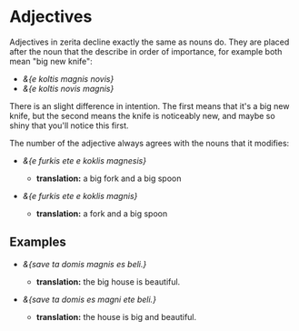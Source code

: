 # <x-trans>Adjectives</x-trans>

<x-trans>Adjectives in zerita decline exactly the same as nouns do.</x-trans>
<x-trans>They are placed after the noun that the describe in order of importance, for example both mean "big new knife":</x-trans>

- _&{e koltis magnis novis}_
- _&{e koltis novis magnis}_

<x-trans>There is an slight difference in intention.</x-trans>
<x-trans>The first means that it's a big new knife, but the second means the knife is noticeably new, and maybe so shiny that you'll notice this first.</x-trans>

<x-trans>The number of the adjective always agrees with the nouns that it modifies:</x-trans>

- _&{e furkis ete e koklis magnesis}_

    - **<x-trans>translation</x-trans>:** <x-trans>a big fork and a big spoon</x-trans>

- _&{e furkis ete e koklis magnis}_

    - **<x-trans>translation</x-trans>:** <x-trans>a fork and a big spoon</x-trans>

## <x-trans>Examples</x-trans>

- _&{save ta domis magnis es beli.}_

    - **<x-trans>translation</x-trans>:** <x-trans>the big house is beautiful.</x-trans>

- _&{save ta domis es magni ete beli.}_

    - **<x-trans>translation</x-trans>:** <x-trans>the house is big and beautiful.</x-trans>
